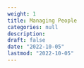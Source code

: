 ```yaml
---
weight: 1
title: Managing People
categories: null
description: 
draft: false
date: "2022-10-05"
lastmod: "2022-10-05"
---
```


